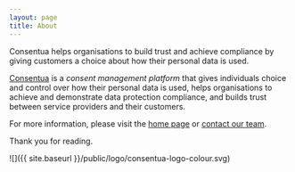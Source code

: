 ```yaml
---
layout: page
title: About
---
```



<p class="message">
  Consentua helps organisations to build trust and achieve compliance by giving customers a choice about how their personal data is used.
</p>

[Consentua](http://consentua.com) is a *consent management platform* that gives individuals choice and control over how their personal data is used, helps organisations to achieve and demonstrate data protection compliance, and builds trust between service providers and their customers.

For more information, please visit the [home page](http://consentua.com) or [contact our team](http://consentua.com/#contact).

Thank you for reading.

![]({{ site.baseurl }}/public/logo/consentua-logo-colour.svg)
